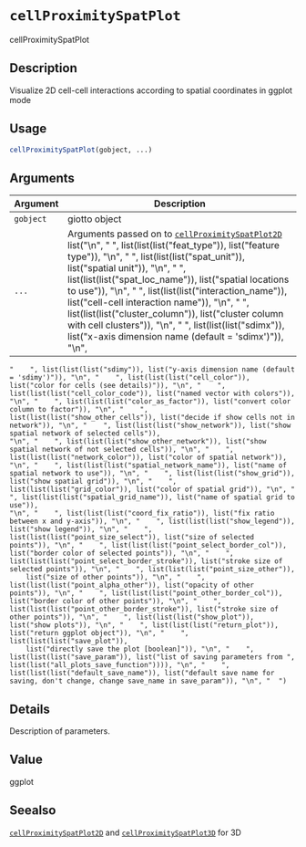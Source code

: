# `cellProximitySpatPlot`

cellProximitySpatPlot


## Description

Visualize 2D cell-cell interactions according to spatial coordinates in ggplot mode


## Usage

```r
cellProximitySpatPlot(gobject, ...)
```


## Arguments

Argument      |Description
------------- |----------------
`gobject`     |     giotto object
`...`     |      Arguments passed on to [`cellProximitySpatPlot2D`](#cellproximityspatplot2d)   list("\n", "    ", list(list(list("feat_type")), list("feature type")), "\n", "    ", list(list(list("spat_unit")), list("spatial unit")), "\n", "    ", list(list(list("spat_loc_name")), list("spatial locations to use")), "\n", "    ", list(list(list("interaction_name")), list("cell-cell interaction name")), "\n", "    ", list(list(list("cluster_column")), list("cluster column with cell clusters")), "\n", "    ", list(list(list("sdimx")), list("x-axis dimension name (default = 'sdimx')")), "\n", 
    "    ", list(list(list("sdimy")), list("y-axis dimension name (default = 'sdimy')")), "\n", "    ", list(list(list("cell_color")), list("color for cells (see details)")), "\n", "    ", list(list(list("cell_color_code")), list("named vector with colors")), "\n", "    ", list(list(list("color_as_factor")), list("convert color column to factor")), "\n", "    ", list(list(list("show_other_cells")), list("decide if show cells not in network")), "\n", "    ", list(list(list("show_network")), list("show spatial network of selected cells")), 
    "\n", "    ", list(list(list("show_other_network")), list("show spatial network of not selected cells")), "\n", "    ", list(list(list("network_color")), list("color of spatial network")), "\n", "    ", list(list(list("spatial_network_name")), list("name of spatial network to use")), "\n", "    ", list(list(list("show_grid")), list("show spatial grid")), "\n", "    ", list(list(list("grid_color")), list("color of spatial grid")), "\n", "    ", list(list(list("spatial_grid_name")), list("name of spatial grid to use")), 
    "\n", "    ", list(list(list("coord_fix_ratio")), list("fix ratio between x and y-axis")), "\n", "    ", list(list(list("show_legend")), list("show legend")), "\n", "    ", list(list(list("point_size_select")), list("size of selected points")), "\n", "    ", list(list(list("point_select_border_col")), list("border color of selected points")), "\n", "    ", list(list(list("point_select_border_stroke")), list("stroke size of selected points")), "\n", "    ", list(list(list("point_size_other")), 
        list("size of other points")), "\n", "    ", list(list(list("point_alpha_other")), list("opacity of other points")), "\n", "    ", list(list(list("point_other_border_col")), list("border color of other points")), "\n", "    ", list(list(list("point_other_border_stroke")), list("stroke size of other points")), "\n", "    ", list(list(list("show_plot")), list("show plots")), "\n", "    ", list(list(list("return_plot")), list("return ggplot object")), "\n", "    ", list(list(list("save_plot")), 
        list("directly save the plot [boolean]")), "\n", "    ", list(list(list("save_param")), list("list of saving parameters from ", list(list("all_plots_save_function")))), "\n", "    ", list(list(list("default_save_name")), list("default save name for saving, don't change, change save_name in save_param")), "\n", "  ")


## Details

Description of parameters.


## Value

ggplot


## Seealso

[`cellProximitySpatPlot2D`](#cellproximityspatplot2d) and [`cellProximitySpatPlot3D`](#cellproximityspatplot3d) for 3D


